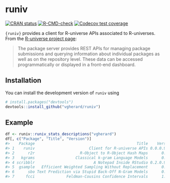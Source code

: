 
<!-- README.md is generated from README.Rmd. Please edit that file -->

# runiv

<!-- badges: start -->

[![CRAN
status](https://www.r-pkg.org/badges/version/runiv)](https://CRAN.R-project.org/package=runiv)
[![R-CMD-check](https://github.com/vgherard/runiv/workflows/R-CMD-check/badge.svg)](https://github.com/vgherard/runiv/actions)
[![Codecov test
coverage](https://codecov.io/gh/vgherard/runiv/branch/master/graph/badge.svg)](https://codecov.io/gh/vgherard/runiv?branch=master)
<!-- badges: end -->

`{runiv}` provides a client for R-universe APIs associated to
R-universes. From the [R-universe project
page](https://ropensci.org/r-universe/):

> The package server provides REST APIs for managing package submissions
> and querying information about individual packages as well as on the
> repository level. These data can be accessed programmatically or
> displayed in a front-end dashboard.

## Installation

You can install the development version of `runiv` using

``` r
# install.packages("devtools")
devtools::install_github("vgherard/runiv")
```

## Example

``` r
df <- runiv::runiv_stats_descriptions("vgherard")
df[, c("Package", "Title", "Version")]
#>    Package                                             Title    Version
#> 1    runiv                        Client for R-universe APIs 0.0.0.9000
#> 2      r2r                    R-Object to R-Object Hash Maps      0.1.1
#> 3   kgrams                  Classical k-gram Language Models      0.1.0
#> 4 scribblr                          A Notepad Inside RStudio 0.2.0.9000
#> 5  gsample   Efficient Weighted Sampling Without Replacement      0.1.0
#> 6      sbo Text Prediction via Stupid Back-Off N-Gram Models      0.5.0
#> 7     fcci              Feldman-Cousins Confidence Intervals      1.0.0
```
